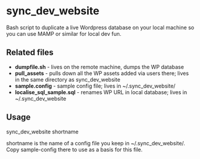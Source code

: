 # sync_dev_website

Bash script to duplicate a live Wordpress database on your local machine so you can use MAMP or similar for local dev fun.

## Related files
* **dumpfile.sh** - lives on the remote machine, dumps the WP database
* **pull_assets** - pulls down all the WP assets added via users there; lives in the same directory as sync_dev_website
* **sample.config** - sample config file; lives in ~/.sync_dev_website/
* **localise_sql_sample.sql** - renames WP URL in local database; lives in ~/.sync_dev_website

## Usage
sync_dev_website shortname

shortname is the name of a config file you keep in ~/.sync_dev_website/. Copy sample-config there to use as a basis for this file.
